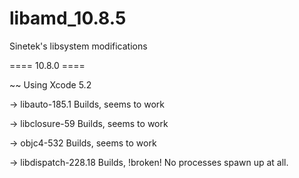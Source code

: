 libamd_10.8.5
=============

Sinetek's libsystem modifications


==== 10.8.0 ====

~~ Using Xcode 5.2

-> libauto-185.1
	Builds, seems to work

-> libclosure-59
	Builds, seems to work

-> objc4-532
	Builds, seems to work

-> libdispatch-228.18
	Builds, !broken!
	No processes spawn up at all.




